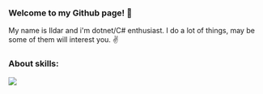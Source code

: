 ### Welcome to my Github page! 👋

My name is Ildar and i'm dotnet/C# enthusiast. I do a lot of things, may be some of them will interest you. ✌️

### About skills:
<img src="https://img.shields.io/badge/#-99CC00?logo=CSharp&logoColor=white&style=for-the-badge&logo=appveyor" />
